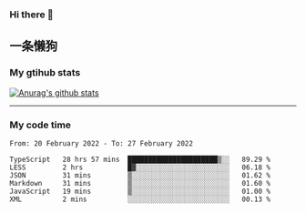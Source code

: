 ### Hi there 👋

## 一条懒狗
<!--
**kiss-me-quickly/kiss-me-quickly** is a ✨ _special_ ✨ repository because its `README.md` (this file) appears on your GitHub profile.

Here are some ideas to get you started:

- 🔭 I’m currently working on ...
- 🌱 I’m currently learning ...
- 👯 I’m looking to collaborate on ...
- 🤔 I’m looking for help with ...
- 💬 Ask me about ...
- 📫 How to reach me: ...
- 😄 Pronouns: ...
- ⚡ Fun fact: ...
-->


### My gtihub stats

[![Anurag's github stats](https://github-readme-stats.vercel.app/api?username=kiss-me-quickly)](https://github.com/anuraghazra/github-readme-stats)

***

### My code time

<!--START_SECTION:waka-->

```text
From: 20 February 2022 - To: 27 February 2022

TypeScript   28 hrs 57 mins  ██████████████████████▒░░   89.29 %
LESS         2 hrs           █▓░░░░░░░░░░░░░░░░░░░░░░░   06.18 %
JSON         31 mins         ▒░░░░░░░░░░░░░░░░░░░░░░░░   01.62 %
Markdown     31 mins         ▒░░░░░░░░░░░░░░░░░░░░░░░░   01.60 %
JavaScript   19 mins         ▒░░░░░░░░░░░░░░░░░░░░░░░░   01.00 %
XML          2 mins          ░░░░░░░░░░░░░░░░░░░░░░░░░   00.13 %
```

<!--END_SECTION:waka-->
